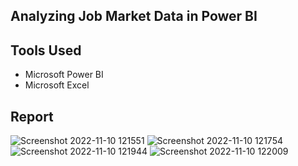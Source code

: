 ## Analyzing Job Market Data in Power BI
## Tools Used
* Microsoft Power BI
* Microsoft Excel
## Report
![Screenshot 2022-11-10 121551](https://user-images.githubusercontent.com/49908077/201175130-8ee66a00-0a45-4d21-bde0-5ce2baad7d62.png)
![Screenshot 2022-11-10 121754](https://user-images.githubusercontent.com/49908077/201175142-c219a5a2-a1d2-48ea-ac7d-5094c6217727.png)
![Screenshot 2022-11-10 121944](https://user-images.githubusercontent.com/49908077/201176352-6ccb921a-47ca-4c5c-a8ac-41f5872f7284.png)
![Screenshot 2022-11-10 122009](https://user-images.githubusercontent.com/49908077/201176354-1cfa49bd-8305-4b2c-bf4e-679aa86c593f.png)
